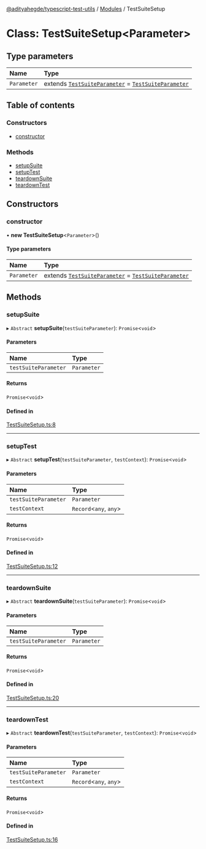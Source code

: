 [@adityahegde/typescript-test-utils](../README.md) / [Modules](../modules.md) / TestSuiteSetup

# Class: TestSuiteSetup<Parameter\>

## Type parameters

| Name | Type |
| :------ | :------ |
| `Parameter` | extends [`TestSuiteParameter`](../modules.md#testsuiteparameter) = [`TestSuiteParameter`](../modules.md#testsuiteparameter) |

## Table of contents

### Constructors

- [constructor](TestSuiteSetup.md#constructor)

### Methods

- [setupSuite](TestSuiteSetup.md#setupsuite)
- [setupTest](TestSuiteSetup.md#setuptest)
- [teardownSuite](TestSuiteSetup.md#teardownsuite)
- [teardownTest](TestSuiteSetup.md#teardowntest)

## Constructors

### constructor

• **new TestSuiteSetup**<`Parameter`\>()

#### Type parameters

| Name | Type |
| :------ | :------ |
| `Parameter` | extends [`TestSuiteParameter`](../modules.md#testsuiteparameter) = [`TestSuiteParameter`](../modules.md#testsuiteparameter) |

## Methods

### setupSuite

▸ `Abstract` **setupSuite**(`testSuiteParameter`): `Promise`<`void`\>

#### Parameters

| Name | Type |
| :------ | :------ |
| `testSuiteParameter` | `Parameter` |

#### Returns

`Promise`<`void`\>

#### Defined in

[TestSuiteSetup.ts:8](https://github.com/AdityaHegde/typescript-test-utils/blob/637aef5/src/TestSuiteSetup.ts#L8)

___

### setupTest

▸ `Abstract` **setupTest**(`testSuiteParameter`, `testContext`): `Promise`<`void`\>

#### Parameters

| Name | Type |
| :------ | :------ |
| `testSuiteParameter` | `Parameter` |
| `testContext` | `Record`<`any`, `any`\> |

#### Returns

`Promise`<`void`\>

#### Defined in

[TestSuiteSetup.ts:12](https://github.com/AdityaHegde/typescript-test-utils/blob/637aef5/src/TestSuiteSetup.ts#L12)

___

### teardownSuite

▸ `Abstract` **teardownSuite**(`testSuiteParameter`): `Promise`<`void`\>

#### Parameters

| Name | Type |
| :------ | :------ |
| `testSuiteParameter` | `Parameter` |

#### Returns

`Promise`<`void`\>

#### Defined in

[TestSuiteSetup.ts:20](https://github.com/AdityaHegde/typescript-test-utils/blob/637aef5/src/TestSuiteSetup.ts#L20)

___

### teardownTest

▸ `Abstract` **teardownTest**(`testSuiteParameter`, `testContext`): `Promise`<`void`\>

#### Parameters

| Name | Type |
| :------ | :------ |
| `testSuiteParameter` | `Parameter` |
| `testContext` | `Record`<`any`, `any`\> |

#### Returns

`Promise`<`void`\>

#### Defined in

[TestSuiteSetup.ts:16](https://github.com/AdityaHegde/typescript-test-utils/blob/637aef5/src/TestSuiteSetup.ts#L16)
